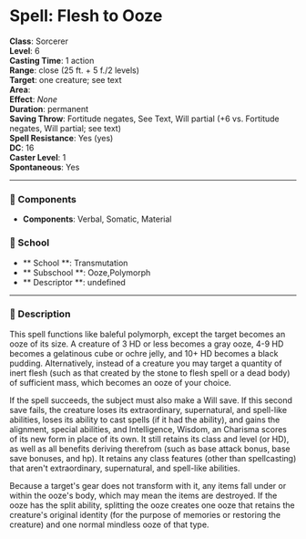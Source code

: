 
# Spell: Flesh to Ooze
**Class**: Sorcerer  
**Level**: 6  
**Casting Time**: 1 action  
**Range**: close (25 ft. + 5 f./2 levels)  
**Target**: one creature; see text  
**Area**:   
**Effect**: _None_  
**Duration**: permanent  
**Saving Throw**: Fortitude negates, See Text, Will partial (+6 vs. Fortitude negates, Will partial; see text)  
**Spell Resistance**: Yes (yes)  
**DC**: 16  
**Caster Level**: 1  
**Spontaneous**: Yes

---

### 🔮 Components
- **Components**: Verbal, Somatic, Material

### 🏫 School
- ** School **: Transmutation
- ** Subschool **: Ooze,Polymorph
- ** Descriptor **: undefined
---

### 📜 Description
This spell functions like baleful polymorph, except the target becomes an ooze of its size. A creature of 3 HD or less becomes a gray ooze, 4-9 HD becomes a gelatinous cube or ochre jelly, and 10+ HD becomes a black pudding. Alternatively, instead of a creature you may target a quantity of inert flesh (such as that created by the stone to flesh spell or a dead body) of sufficient mass, which becomes an ooze of your choice.

If the spell succeeds, the subject must also make a Will save. If this second save fails, the creature loses its extraordinary, supernatural, and spell-like abilities, loses its ability to cast spells (if it had the ability), and gains the alignment, special abilities, and Intelligence, Wisdom, an Charisma scores of its new form in place of its own. It still retains its class and level (or HD), as well as all benefits deriving therefrom (such as base attack bonus, base save bonuses, and hp). It retains any class features (other than spellcasting) that aren't extraordinary, supernatural, and spell-like abilities.

Because a target's gear does not transform with it, any items fall under or within the ooze's body, which may mean the items are destroyed. If the ooze has the split ability, splitting the ooze creates one ooze that retains the creature's original identity (for the purpose of memories or restoring the creature) and one normal mindless ooze of that type.

